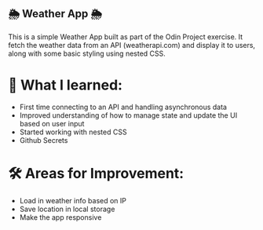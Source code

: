 ## 🌦️ Weather App 🌦️

This is a simple Weather App built as part of the Odin Project exercise. It fetch the weather data from an API (weatherapi.com) and display it to users, along with some basic styling using nested CSS.

# 🚀 What I learned:
- First time connecting to an API and handling asynchronous data
- Improved understanding of how to manage state and update the UI based on user input
- Started working with nested CSS
- Github Secrets

# 🛠️ Areas for Improvement:
- Load in weather info based on IP
- Save location in local storage
- Make the app responsive